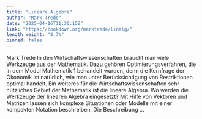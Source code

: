 ```yaml
---
title: "Lineare Algebra"
author: "Mark Trede"
date: "2025-04-16T11:30:15Z"
link: "https://bookdown.org/marktrede/linalg/"
length_weight: "8.7%"
pinned: false
---
```


Mark Trede In den Wirtschaftswissenschaften braucht man viele Werkzeuge aus der Mathematik. Dazu gehören Optimierungsverfahren, die in dem Modul Mathematik 1 behandelt wurden, denn die Kernfrage der Ökonomik ist natürlich, wie man unter Berücksichtigung von Restriktionen optimal handelt. Ein weiteres für die Wirtschaftswissenschaften sehr nützliches Gebiet der Mathematik ist die lineare Algebra. Wo werden die Werkzeuge der linearen Algebra eingesetzt? Mit Hilfe von Vektoren und Matrizen lassen sich komplexe Situationen oder Modelle mit einer kompakten Notation beschreiben. Die Beschreibung ...
